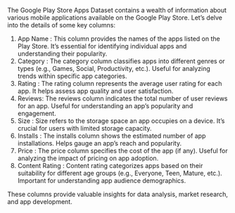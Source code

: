 The Google Play Store Apps Dataset contains a wealth of information about various mobile applications available on the Google Play Store.
Let’s delve into the details of some key columns:

1.	App Name :
        This column provides the names of the apps listed on the Play Store.
	It’s essential for identifying individual apps and understanding their popularity.
2.	Category :
	The category column classifies apps into different genres or types (e.g., Games, Social, Productivity, etc.).
	Useful for analyzing trends within specific app categories.
3.	Rating :
	The rating column represents the average user rating for each app.
	It helps assess app quality and user satisfaction.
4.	Reviews:
	The reviews column indicates the total number of user reviews for an app.
	Useful for understanding an app’s popularity and engagement.
5.	Size :
	Size refers to the storage space an app occupies on a device.
	It’s crucial for users with limited storage capacity.
6.	Installs :
	The installs column shows the estimated number of app installations.
	Helps gauge an app’s reach and popularity.
7.	Price :
        The price column specifies the cost of the app (if any).
	Useful for analyzing the impact of pricing on app adoption.
8.	Content Rating :
	Content rating categorizes apps based on their suitability for different age groups (e.g., Everyone, Teen, Mature, etc.).
	Important for understanding app audience demographics.

These columns provide valuable insights for data analysis, market research, and app development.
